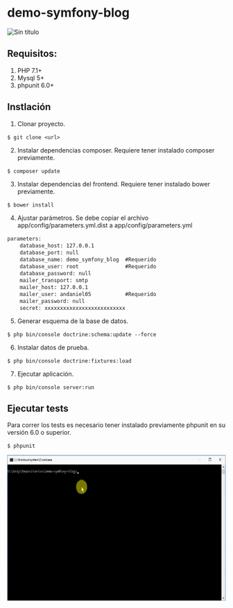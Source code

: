 demo-symfony-blog
=================

![Sin titulo](demo.gif)

## Requisitos:
1. PHP 7.1+
2. Mysql 5+
3. phpunit 6.0+

## Instlación

1. Clonar proyecto.
~~~
$ git clone <url>
~~~

2. Instalar dependencias composer. Requiere tener instalado composer previamente.
~~~
$ composer update
~~~

3. Instalar dependencias del frontend. Requiere tener instalado bower previamente.
~~~
$ bower install
~~~

4. Ajustar parámetros. Se debe copiar el archivo app/config/parameters.yml.dist a app/config/parameters.yml
~~~
parameters:
    database_host: 127.0.0.1
    database_port: null
    database_name: demo_symfony_blog  #Requerido
    database_user: root               #Requerido
    database_password: null
    mailer_transport: smtp
    mailer_host: 127.0.0.1
    mailer_user: andaniel05           #Requerido
    mailer_password: null
    secret: xxxxxxxxxxxxxxxxxxxxxxxxxx
~~~

5. Generar esquema de la base de datos.
~~~
$ php bin/console doctrine:schema:update --force
~~~

6. Instalar datos de prueba.
~~~
$ php bin/console doctrine:fixtures:load
~~~

7. Ejecutar aplicación.
~~~
$ php bin/console server:run
~~~

## Ejecutar tests

Para correr los tests es necesario tener instalado previamente phpunit en su versión 6.0 o superior.

~~~
$ phpunit
~~~

![Sin titulo](demo-phpunit.gif)
